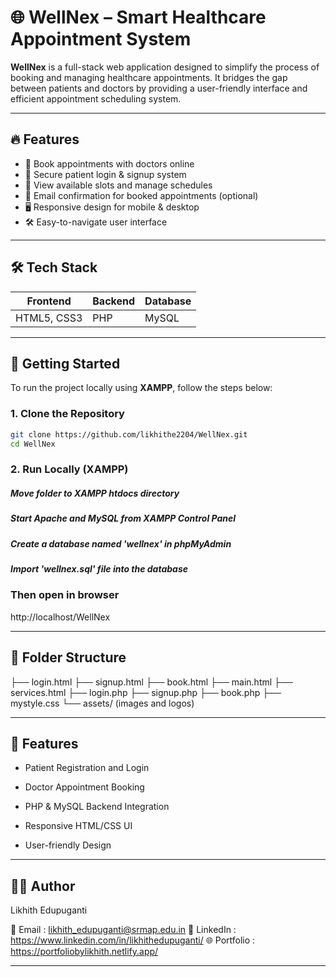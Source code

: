 # 🌐 WellNex – Smart Healthcare Appointment System

**WellNex** is a full-stack web application designed to simplify the process of booking and managing healthcare appointments. It bridges the gap between patients and doctors by providing a user-friendly interface and efficient appointment scheduling system.

---

## 🔥 Features

- 🏥 Book appointments with doctors online
- 🔐 Secure patient login & signup system
- 📅 View available slots and manage schedules
- 📧 Email confirmation for booked appointments (optional)
- 🖥️ Responsive design for mobile & desktop
- 🛠️ Easy-to-navigate user interface

---

## 🛠️ Tech Stack

| Frontend | Backend | Database |
|----------|---------|----------|
| HTML5, CSS3 | PHP | MySQL |

---

## 🚀 Getting Started

To run the project locally using **XAMPP**, follow the steps below:

### 1. Clone the Repository

```bash
git clone https://github.com/likhithe2204/WellNex.git
cd WellNex
```

### 2. Run Locally (XAMPP)
##### Move folder to XAMPP htdocs directory
##### Start Apache and MySQL from XAMPP Control Panel
##### Create a database named 'wellnex' in phpMyAdmin
##### Import 'wellnex.sql' file into the database

### Then open in browser
http://localhost/WellNex

---

## 📁 Folder Structure

├── login.html
├── signup.html
├── book.html
├── main.html
├── services.html
├── login.php
├── signup.php
├── book.php
├── mystyle.css
└── assets/ (images and logos)

---

## 🔑 Features

* Patient Registration and Login

* Doctor Appointment Booking

* PHP & MySQL Backend Integration

* Responsive HTML/CSS UI

* User-friendly Design

---

## 👨‍💻 Author

Likhith Edupuganti

📧 Email : likhith_edupuganti@srmap.edu.in
🔗 LinkedIn : https://www.linkedin.com/in/likhithedupuganti/
🌐 Portfolio : https://portfoliobylikhith.netlify.app/

---


